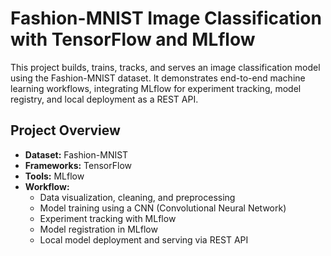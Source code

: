 # Fashion-MNIST Image Classification with TensorFlow and MLflow

This project builds, trains, tracks, and serves an image classification model using the Fashion-MNIST dataset. It demonstrates end-to-end machine learning workflows, integrating MLflow for experiment tracking, model registry, and local deployment as a REST API.

## Project Overview

- **Dataset:** Fashion-MNIST
- **Frameworks:** TensorFlow
- **Tools:** MLflow
- **Workflow:**
  - Data visualization, cleaning, and preprocessing
  - Model training using a CNN (Convolutional Neural Network)
  - Experiment tracking with MLflow
  - Model registration in MLflow
  - Local model deployment and serving via REST API
